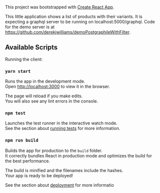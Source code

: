 This project was bootstrapped with [Create React App](https://github.com/facebook/create-react-app).

This little application shows a list of products with their variants.  It is expecting a graphql server to be running on localhost:5000/graphql.  Code for the demo server is at https://github.com/derekjwilliams/demoPostgraphileWithFilter.

## Available Scripts

Running the client:

### `yarn start`

Runs the app in the development mode.<br>
Open [http://localhost:3000](http://localhost:3000) to view it in the browser.

The page will reload if you make edits.<br>
You will also see any lint errors in the console.

### `npm test`

Launches the test runner in the interactive watch mode.<br>
See the section about [running tests](https://facebook.github.io/create-react-app/docs/running-tests) for more information.

### `npm run build`

Builds the app for production to the `build` folder.<br>
It correctly bundles React in production mode and optimizes the build for the best performance.

The build is minified and the filenames include the hashes.<br>
Your app is ready to be deployed!

See the section about [deployment](https://facebook.github.io/create-react-app/docs/deployment) for more informatio
